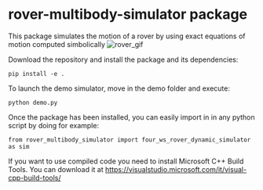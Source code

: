 # rover-multibody-simulator package
This package simulates the motion of a rover by using exact equations of motion computed simbolically
![rover_gif](https://user-images.githubusercontent.com/70321193/112718941-6d31a080-8ef6-11eb-9c1a-13c8428d5094.gif)

Download the repository and install the package and its dependencies:
```
pip install -e .
```

To launch the demo simulator, move in the demo folder and execute:
```
python demo.py
```

Once the package has been installed, you can easily import in in any python script by doing for example:
```
from rover_multibody_simulator import four_ws_rover_dynamic_simulator as sim
```

If you want to use compiled code you need to install Microsoft C++ Build Tools. You can download it at https://visualstudio.microsoft.com/it/visual-cpp-build-tools/
